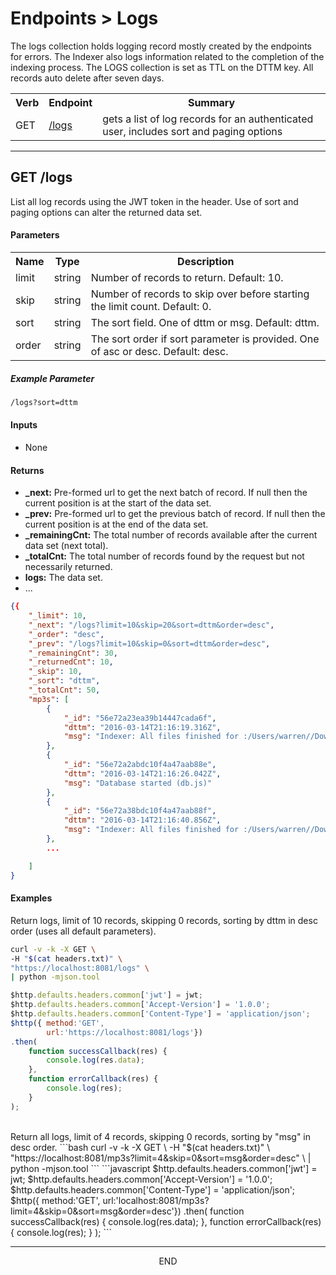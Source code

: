 <div class="page-header">
  <h1  id="page-title">Endpoints > Logs</h1>
</div>

The logs collection holds logging record mostly created by the endpoints for errors.
The Indexer also logs information related to the completion of the indexing process. The LOGS
collection is set as TTL on the DTTM key. All records auto delete after seven days.

<table id="tbl">
  <colgroup><col><col><col></colgroup>
  <tr>
    <th>Verb</th>
    <th>Endpoint</th>
    <th>Summary</th>
  </tr>
  <tr><td>GET</td><td><a href="#get.logs">/logs</a></td><td>gets a list of log records for an authenticated user, includes sort and paging options</td></tr>

</table>





<a name="get.logs"></a>
<!-- GET /mp3s ----------------------------------------- -->
<!-- -->
<!-- -->
<!-- -->
___
## GET /logs
List all log records using the JWT token in the header. Use of sort and paging options can alter the returned
data set.

#### Parameters
<table id="tbl">
  <colgroup>
    <col>
    <col>
    <col>
  </colgroup>
  <tr>
    <th>Name</th>
    <th>Type</th>
    <th>Description</th>
  </tr>
  <tr><td>limit</td><td>string</td><td>Number of records to return. Default: 10.</td></tr>
  <tr><td>skip</td><td>string</td><td>Number of records to skip over before starting the limit count. Default: 0.</td></tr>
  <tr><td>sort</td><td>string</td><td>The sort field. One of dttm or msg. Default: dttm.</td></tr>
  <tr><td>order</td><td>string</td><td>The sort order if sort parameter is provided. One of asc or desc. Default: desc.</td></tr>
</table>

##### Example Parameter
```bash
/logs?sort=dttm
```

#### Inputs
* None

#### Returns

* __\_next:__ Pre-formed url to get the next batch of record. If null then the current position is at the start of the data set.
* __\_prev:__ Pre-formed url to get the previous batch of record. If null then the current position is at the end of the data set.
* __\_remainingCnt:__ The total number of records available after the current data set (next total).
* __\_totalCnt:__ The total number of records found by the request but not necessarily returned.
* __logs:__ The data set.
* ...

```json
{{
    "_limit": 10,
    "_next": "/logs?limit=10&skip=20&sort=dttm&order=desc",
    "_order": "desc",
    "_prev": "/logs?limit=10&skip=0&sort=dttm&order=desc",
    "_remainingCnt": 30,
    "_returnedCnt": 10,
    "_skip": 10,
    "_sort": "dttm",
    "_totalCnt": 50,
    "mp3s": [
        {
            "_id": "56e72a23ea39b14447cada6f",
            "dttm": "2016-03-14T21:16:19.316Z",
            "msg": "Indexer: All files finished for :/Users/warren//Downloads/mp3-id3-tag-samples"
        },
        {
            "_id": "56e72a2abdc10f4a47aab88e",
            "dttm": "2016-03-14T21:16:26.042Z",
            "msg": "Database started (db.js)"
        },
        {
            "_id": "56e72a38bdc10f4a47aab88f",
            "dttm": "2016-03-14T21:16:40.856Z",
            "msg": "Indexer: All files finished for :/Users/warren//Downloads/mp3-id3-tag-samples"
        },
        ...

    ]
}
```

#### Examples
Return logs, limit of 10 records, skipping 0 records, sorting by dttm in desc order (uses all default parameters).
```bash
curl -v -k -X GET \
-H "$(cat headers.txt)" \
"https://localhost:8081/logs" \
| python -mjson.tool

```
```javascript
$http.defaults.headers.common['jwt'] = jwt;
$http.defaults.headers.common['Accept-Version'] = '1.0.0';
$http.defaults.headers.common['Content-Type'] = 'application/json';
$http({ method:'GET',
        url:'https://localhost:8081/logs'})
.then(
    function successCallback(res) {
        console.log(res.data);
    },
    function errorCallback(res) {
        console.log(res);
    }
);
```

<br/>
Return all logs, limit of 4 records, skipping 0 records, sorting by "msg" in desc order.
```bash
curl -v -k -X GET \
-H "$(cat headers.txt)" \
"https://localhost:8081/mp3s?limit=4&skip=0&sort=msg&order=desc" \
| python -mjson.tool
```
```javascript
$http.defaults.headers.common['jwt'] = jwt;
$http.defaults.headers.common['Accept-Version'] = '1.0.0';
$http.defaults.headers.common['Content-Type'] = 'application/json';
$http({ method:'GET',
        url:'localhost:8081/mp3s?limit=4&skip=0&sort=msg&order=desc'})
.then(
    function successCallback(res) {
        console.log(res.data);
    },
    function errorCallback(res) {
        console.log(res);
    }
);
```


___
<div style="margin:0 auto;text-align:center;">END</div>
